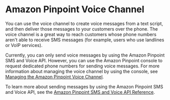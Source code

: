 # Amazon Pinpoint Voice Channel<a name="channels-voice"></a>

You can use the voice channel to create voice messages from a text script, and then deliver those messages to your customers over the phone\. The voice channel is a great way to reach customers whose phone numbers aren't able to receive SMS messages \(for example, users who use landlines or VoIP services\)\.

Currently, you can only send voice messages by using the Amazon Pinpoint SMS and Voice API\. However, you can use the Amazon Pinpoint console to request dedicated phone numbers for sending voice messages\. For more information about managing the voice channel by using the console, see [Managing the Amazon Pinpoint Voice Channel](channels-voice-manage.md)\.

To learn more about sending messages by using the Amazon Pinpoint SMS and Voice API, see the [Amazon Pinpoint SMS and Voice API Reference](https://docs.aws.amazon.com/pinpoint-sms-voice/latest/APIReference/)\.